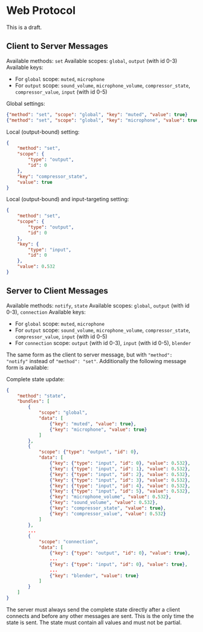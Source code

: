 # Web Protocol

This is a draft.

## Client to Server Messages

Available methods: `set`
Available scopes: `global`, `output` (with id 0-3)
Available keys:
  - For `global` scope: `muted`, `microphone`
  - For `output` scope: `sound_volume`, `microphone_volume`, `compressor_state`, `compressor_value`, `input` (with id 0-5)

Global settings:
```json
{"method": "set", "scope": "global", "key": "muted", "value": true}
{"method": "set", "scope": "global", "key": "microphone", "value": true}
```

Local (output-bound) setting:
```json
{
    "method": "set",
    "scope": {
        "type": "output",
        "id": 0
    },
    "key": "compressor_state",
    "value": true
}
```

Local (output-bound) and input-targeting setting:
```json
{
    "method": "set",
    "scope": {
        "type": "output",
        "id": 0
    },
    "key": {
        "type": "input",
        "id": 0
    },
    "value": 0.532
}
```

## Server to Client Messages

Available methods: `notify`, `state`
Available scopes: `global`, `output` (with id 0-3), `connection`
Available keys:
  - For `global` scope: `muted`, `microphone`
  - For `output` scope: `sound_volume`, `microphone_volume`, `compressor_state`, `compressor_value`, `input` (with id 0-5)
  - For `connection` scope: `output` (with id 0-3), `input` (with id 0-5), `blender`

The same form as the client to server message, but with `"method": "notify"` instead of `"method": "set"`.
Additionally the following message form is available:

Complete state update:
```json
{
    "method": "state",
    "bundles": [
        {
            "scope": "global",
            "data": [
                {"key": "muted", "value": true},
                {"key": "microphone", "value": true}
            ]
        },
        {
            "scope": {"type": "output", "id": 0},
            "data": [
                {"key": {"type": "input", "id": 0}, "value": 0.532},
                {"key": {"type": "input", "id": 1}, "value": 0.532},
                {"key": {"type": "input", "id": 2}, "value": 0.532},
                {"key": {"type": "input", "id": 3}, "value": 0.532},
                {"key": {"type": "input", "id": 4}, "value": 0.532},
                {"key": {"type": "input", "id": 5}, "value": 0.532},
                {"key": "microphone_volume", "value": 0.532},
                {"key": "sound_volume", "value": 0.532},
                {"key": "compressor_state", "value": true},
                {"key": "compressor_value", "value": 0.532}
            ]
        },
        ...
        {
            "scope": "connection",
            "data": [
                {"key": {"type": "output", "id": 0}, "value": true},
                ...
                {"key": {"type": "input", "id": 0}, "value": true},
                ...
                {"key": "blender", "value": true}
            ]
        }
    ]
}
```
The server must always send the complete state directly after a client connects and before any other messages are sent. This is the only time the state is sent.
The state must contain all values and must not be partial.
